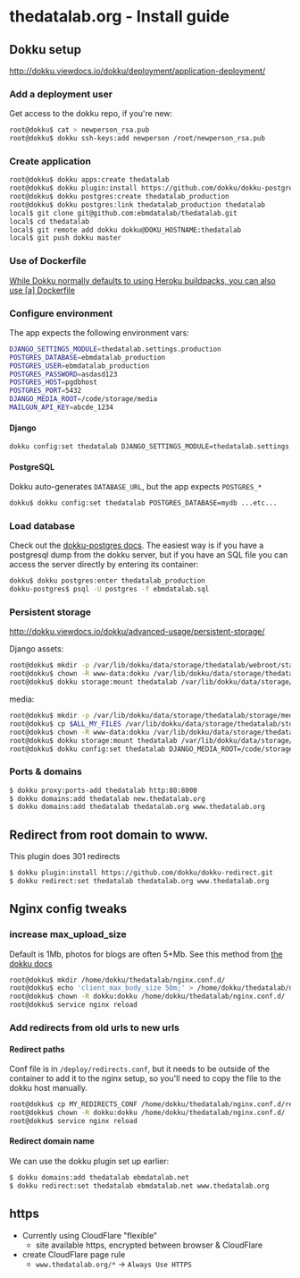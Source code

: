 # thedatalab.org - Install guide
## Dokku setup

http://dokku.viewdocs.io/dokku/deployment/application-deployment/

### Add a deployment user

Get access to the dokku repo, if you're new:

```bash
root@dokku$ cat > newperson_rsa.pub
root@dokku$ dokku ssh-keys:add newperson /root/newperson_rsa.pub
```

### Create application

```bash
root@dokku$ dokku apps:create thedatalab
root@dokku$ dokku plugin:install https://github.com/dokku/dokku-postgres.git
root@dokku$ dokku postgres:create thedatalab_production 
root@dokku$ dokku postgres:link thedatalab_production thedatalab
local$ git clone git@github.com:ebmdatalab/thedatalab.git
local$ cd thedatalab
local$ git remote add dokku dokku@DOKU_HOSTNAME:thedatalab
local$ git push dokku master
```

### Use of Dockerfile

[While Dokku normally defaults to using Heroku buildpacks, you can also use \[a\] Dockerfile](http://dokku.viewdocs.io/dokku~v0.21.4/deployment/methods/dockerfiles/)

### Configure environment

The app expects the following environment vars:

```bash
DJANGO_SETTINGS_MODULE=thedatalab.settings.production
POSTGRES_DATABASE=ebmdatalab_production
POSTGRES_USER=ebmdatalab_production
POSTGRES_PASSWORD=asdasd123
POSTGRES_HOST=pgdbhost
POSTGRES_PORT=5432
DJANGO_MEDIA_ROOT=/code/storage/media
MAILGUN_API_KEY=abcde_1234
```

#### Django

```bash
dokku config:set thedatalab DJANGO_SETTINGS_MODULE=thedatalab.settings.production
```

#### PostgreSQL

Dokku auto-generates `DATABASE_URL`, but the app expects `POSTGRES_*`

```bash
dokku$ dokku config:set thedatalab POSTGRES_DATABASE=mydb ...etc...
```

### Load database

Check out the [dokku-postgres docs](https://github.com/dokku/dokku-postgres). The easiest way is if you have a postgresql dump from the dokku server, but if you have an SQL file you can access the server directly by entering its container:

```bash
dokku$ dokku postgres:enter thedatalab_production
dokku-postgres$ psql -U postgres -f ebmdatalab.sql
```

### Persistent storage

http://dokku.viewdocs.io/dokku/advanced-usage/persistent-storage/

Django assets:

```bash
root@dokku$ mkdir -p /var/lib/dokku/data/storage/thedatalab/webroot/static/
root@dokku$ chown -R www-data:dokku /var/lib/dokku/data/storage/thedatalab
root@dokku$ dokku storage:mount thedatalab /var/lib/dokku/data/storage/thedatalab/webroot:/code/webroot
```

media:

```bash
root@dokku$ mkdir -p /var/lib/dokku/data/storage/thedatalab/storage/media
root@dokku$ cp $ALL_MY_FILES /var/lib/dokku/data/storage/thedatalab/storage/media
root@dokku$ chown -R www-data:dokku /var/lib/dokku/data/storage/thedatalab
root@dokku$ dokku storage:mount thedatalab /var/lib/dokku/data/storage/thedatalab/storage:/code/storage
root@dokku$ dokku config:set thedatalab DJANGO_MEDIA_ROOT=/code/storage/media
```

### Ports & domains

```bash
$ dokku proxy:ports-add thedatalab http:80:8000
$ dokku domains:add thedatalab new.thedatalab.org 
$ dokku domains:add thedatalab thedatalab.org www.thedatalab.org 
```

## Redirect from root domain to www. 

This plugin does 301 redirects

```bash
$ dokku plugin:install https://github.com/dokku/dokku-redirect.git
$ dokku redirect:set thedatalab thedatalab.org www.thedatalab.org
```

## Nginx config tweaks

### increase  max_upload_size

Default is 1Mb, photos for blogs are often 5+Mb. See this method from [the dokku docs](http://dokku.viewdocs.io/dokku/configuration/nginx/#customizing-via-configuration-files-included-by-the-default-tem)

```bash
root@dokku$ mkdir /home/dokku/thedatalab/nginx.conf.d/
root@dokku$ echo 'client_max_body_size 50m;' > /home/dokku/thedatalab/nginx.conf.d/upload.conf
root@dokku$ chown -R dokku:dokku /home/dokku/thedatalab/nginx.conf.d/
root@dokku$ service nginx reload
```

### Add redirects from old urls to new urls

#### Redirect paths

Conf file is in `/deploy/redirects.conf`, but it needs to be outside of the container to add it to the nginx setup, so you'll need to copy the file to the dokku host manually.

```bash
root@dokku$ cp MY_REDIRECTS_CONF /home/dokku/thedatalab/nginx.conf.d/redirects.conf
root@dokku$ chown -R dokku:dokku /home/dokku/thedatalab/nginx.conf.d/
root@dokku$ service nginx reload
```

#### Redirect domain name

We can use the dokku plugin set up earlier:

```bash
$ dokku domains:add thedatalab ebmdatalab.net
$ dokku redirect:set thedatalab ebmdatalab.net www.thedatalab.org
```

## https

* Currently using CloudFlare "flexible"
  * site available https, encrypted between browser & CloudFlare
* create CloudFlare page rule
  * `www.thedatalab.org/*` -> `Always Use HTTPS`
